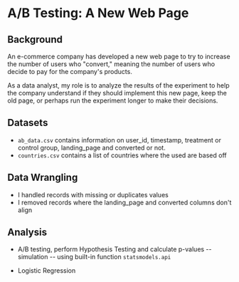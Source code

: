 # A/B Testing: A New Web Page  

## Background
An e-commerce company has developed a new web page to try to increase the number of users who "convert," meaning the number of users who decide to pay for the company's products.

As a data analyst, my role is to analyze the results of the experiment to help the company understand if they should implement this new page, keep the old page, or perhaps run the experiment longer to make their decisions.

## Datasets
- `ab_data.csv` contains information on user_id, timestamp, treatment or control group, landing_page and converted or not. 
- `countries.csv` contains a list of countries where the used are based off  

## Data Wrangling
- I handled records with missing or duplicates values
- I removed records where the landing_page and converted columns don't align

## Analysis
- A/B testing, perform Hypothesis Testing and calculate p-values
 -- simulation
 -- using built-in function `statsmodels.api`

- Logistic Regression


